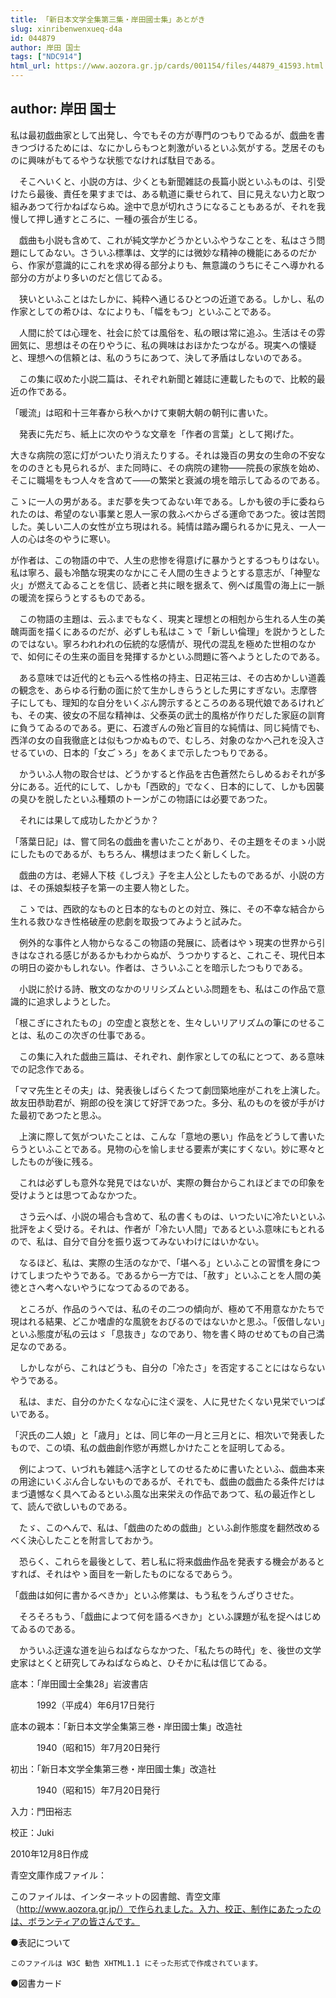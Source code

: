```yaml
---
title: 「新日本文学全集第三集・岸田國士集」あとがき
slug: xinribenwenxueq-d4a
id: 044879
author: 岸田 国士
tags: ["NDC914"]
html_url: https://www.aozora.gr.jp/cards/001154/files/44879_41593.html
---
```


## author: 岸田 国士

私は最初戯曲家として出発し、今でもその方が専門のつもりでゐるが、戯曲を書きつづけるためには、なにかしらもつと刺激がいるといふ気がする。芝居そのものに興味がもてるやうな状態でなければ駄目である。

　そこへいくと、小説の方は、少くとも新聞雑誌の長篇小説といふものは、引受けたら最後、責任を果すまでは、ある軌道に乗せられて、目に見えない力と取つ組みあつて行かねばならぬ。途中で息が切れさうになることもあるが、それを我慢して押し通すところに、一種の張合が生じる。



　戯曲も小説も含めて、これが純文学かどうかといふやうなことを、私はさう問題にしてゐない。さういふ標準は、文学的には微妙な精神の機能にあるのだから、作家が意識的にこれを求め得る部分よりも、無意識のうちにそこへ導かれる部分の方がより多いのだと信じてゐる。

　狭いといふことはたしかに、純粋へ通じるひとつの近道である。しかし、私の作家としての希ひは、なによりも、「幅をもつ」といふことである。

　人間に於ては心理を、社会に於ては風俗を、私の眼は常に追ふ。生活はその雰囲気に、思想はその在りやうに、私の興味はおほかたつながる。現実への懐疑と、理想への信頼とは、私のうちにあつて、決して矛盾はしないのである。



　この集に収めた小説二篇は、それぞれ新聞と雑誌に連載したもので、比較的最近の作である。

「暖流」は昭和十三年春から秋へかけて東朝大朝の朝刊に書いた。

　発表に先だち、紙上に次のやうな文章を「作者の言葉」として掲げた。


大きな病院の窓に灯がついたり消えたりする。それは幾百の男女の生命の不安なをののきとも見られるが、また同時に、その病院の建物――院長の家族を始め、そこに職場をもつ人々を含めて――の繁栄と衰滅の境を暗示してゐるのである。

こゝに一人の男がある。まだ夢を失つてゐない年である。しかも彼の手に委ねられたのは、希望のない事業と恩人一家の救ふべからざる運命であつた。彼は苦悶した。美しい二人の女性が立ち現はれる。純情は踏み躙られるかに見え、一人一人の心は冬のやうに寒い。

が作者は、この物語の中で、人生の悲惨を得意げに暴かうとするつもりはない。私は寧ろ、最も冷酷な現実のなかにこそ人間の生きようとする意志が、「神聖な火」が燃えてゐることを信じ、読者と共に眼を据ゑて、例へば風雪の海上に一脈の暖流を探らうとするものである。



　この物語の主題は、云ふまでもなく、現実と理想との相剋から生れる人生の美醜両面を描くにあるのだが、必ずしも私はこゝで「新しい倫理」を説かうとしたのではない。寧ろわれわれの伝統的な感情が、現代の混乱を極めた世相のなかで、如何にその生来の面目を発揮するかといふ問題に答へようとしたのである。

　ある意味では近代的とも云へる性格の持主、日疋祐三は、その古めかしい道義の観念を、あらゆる行動の面に於て生かしきらうとした男にすぎない。志摩啓子にしても、理知的な自分をいくぶん誇示するところのある現代娘であるけれども、その実、彼女の不屈な精神は、父泰英の武士的風格が作りだした家庭の訓育に負うてゐるのである。更に、石渡ぎんの殆ど盲目的な純情は、同じ純情でも、西洋の女の自我徹底とは似もつかぬもので、むしろ、対象のなかへ己れを没入させるていの、日本的「女ごゝろ」をあくまで示したつもりである。

　かういふ人物の取合せは、どうかすると作品を古色蒼然たらしめるおそれが多分にある。近代的にして、しかも「西欧的」でなく、日本的にして、しかも因襲の臭ひを脱したといふ種類のトーンがこの物語には必要であつた。

　それには果して成功したかどうか？



「落葉日記」は、嘗て同名の戯曲を書いたことがあり、その主題をそのまゝ小説にしたものであるが、もちろん、構想はまつたく新しくした。

　戯曲の方は、老婦人下枝《しづえ》子を主人公としたものであるが、小説の方は、その孫娘梨枝子を第一の主要人物とした。

　こゝでは、西欧的なものと日本的なものとの対立、殊に、その不幸な結合から生れる救ひなき性格破産の悲劇を取扱つてみようと試みた。

　例外的な事件と人物からなるこの物語の発展に、読者はやゝ現実の世界から引きはなされる感じがあるかもわからぬが、うつかりすると、これこそ、現代日本の明日の姿かもしれない。作者は、さういふことを暗示したつもりである。

　小説に於ける詩、散文のなかのリリシズムといふ問題をも、私はこの作品で意識的に追求しようとした。

「根こぎにされたもの」の空虚と哀愁とを、生々しいリアリズムの筆にのせることは、私のこの次ぎの仕事である。



　この集に入れた戯曲三篇は、それぞれ、劇作家としての私にとつて、ある意味での記念作である。

「ママ先生とその夫」は、発表後しばらくたつて劇団築地座がこれを上演した。故友田恭助君が、朔郎の役を演じて好評であつた。多分、私のものを彼が手がけた最初であつたと思ふ。

　上演に際して気がついたことは、こんな「意地の悪い」作品をどうして書いたらうといふことである。見物の心を愉しませる要素が実にすくない。妙に寒々としたものが後に残る。

　これは必ずしも意外な発見ではないが、実際の舞台からこれほどまでの印象を受けようとは思つてゐなかつた。



　さう云へば、小説の場合も含めて、私の書くものは、いつたいに冷たいといふ批評をよく受ける。それは、作者が「冷たい人間」であるといふ意味にもとれるので、私は、自分で自分を振り返つてみないわけにはいかない。

　なるほど、私は、実際の生活のなかで、「堪へる」といふことの習慣を身につけてしまつたやうである。であるから一方では、「赦す」といふことを人間の美徳とさへ考へないやうになつてゐるのである。

　ところが、作品のうへでは、私のその二つの傾向が、極めて不用意なかたちで現はれる結果、どこか嗜虐的な風貌をおびるのではないかと思ふ。「仮借しない」といふ態度が私の云はゞ「息抜き」なのであり、物を書く時のせめてもの自己満足なのである。

　しかしながら、これはどうも、自分の「冷たさ」を否定することにはならないやうである。

　私は、まだ、自分のかたくなな心に注ぐ涙を、人に見せたくない見栄でいつぱいである。



「沢氏の二人娘」と「歳月」とは、同じ年の一月と三月とに、相次いで発表したもので、この頃、私の戯曲創作慾が再燃しかけたことを証明してゐる。

　例によつて、いづれも雑誌へ活字としてのせるために書いたといふ、戯曲本来の用途にいくぶん合しないものであるが、それでも、戯曲の戯曲たる条件だけはまづ遺憾なく具へてゐるといふ風な出来栄えの作品であつて、私の最近作として、読んで欲しいものである。

　たゞ、このへんで、私は、「戯曲のための戯曲」といふ創作態度を翻然改めるべく決心したことを附言しておかう。

　恐らく、これらを最後として、若し私に将来戯曲作品を発表する機会があるとすれば、それはやゝ面目を一新したものになるであらう。

「戯曲は如何に書かるべきか」といふ修業は、もう私をうんざりさせた。

　そろそろもう、「戯曲によつて何を語るべきか」といふ課題が私を捉へはじめてゐるのである。

　かういふ迂遠な道を辿らねばならなかつた、「私たちの時代」を、後世の文学史家はとくと研究してみねばならぬと、ひそかに私は信じてゐる。













底本：「岸田國士全集28」岩波書店

　　　1992（平成4）年6月17日発行

底本の親本：「新日本文学全集第三巻・岸田國士集」改造社

　　　1940（昭和15）年7月20日発行

初出：「新日本文学全集第三巻・岸田國士集」改造社

　　　1940（昭和15）年7月20日発行

入力：門田裕志

校正：Juki

2010年12月8日作成

青空文庫作成ファイル：

このファイルは、インターネットの図書館、青空文庫（http://www.aozora.gr.jp/）で作られました。入力、校正、制作にあたったのは、ボランティアの皆さんです。











●表記について


	このファイルは W3C 勧告 XHTML1.1 にそった形式で作成されています。







●図書カード